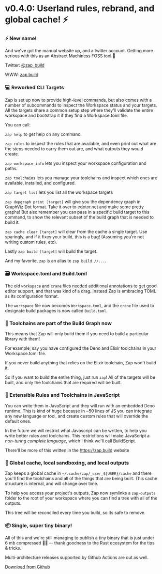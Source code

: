 # v0.4.0: Userland rules, rebrand, and global cache! ⚡

### ⚡ New name!

And we've got the manual website up, and a twitter account. Getting more
serious with this as an Abstract Machiness FOSS tool 🚀 

Twitter: [@zap_build](https://twitter.com/zap_build)

WWW: [zap.build](https://zap.build)

### 💻 Reworked CLI Targets

Zap is set up now to provide high-level commands, but also comes with a number
of subcommands to inspect the Workspace status and your targets. All the
targets share a common setup step where they'll validate the entire workspace
and bootstrap it if they find a Workspace.toml file.

You can call:

`zap help` to get help on any command.

`zap rules` to inspect the rules that are available, and even print out what
are the steps needed to carry them out are, and what outputs they would create.

`zap workspace info` lets you inspect your workspace configuration and paths.

`zap toolchains` lets you manage your toolchains and inspect which ones are
available, installed, and configured.

`zap target list` lets you list all the workspace targets

`zap depgraph print [target]` will give you the dependency graph in GraphViz
Dot format. Take it over to edotor.net and make some pretty graphs! But also
remember you can pass in a specific build target to this command, to show the
relevant subset of the build graph that is needed to build it.

`zap cache clear [target]` will clear from the cache a single target. Use
sparingly, and if it fixes your build, this is a bug! (Assuming you're not
writing custom rules, etc).

Lastly `zap build [target]` will build the target.

And my favorite, `zap` is an alias to `zap build //...`.

### 🗃️ Workspace.toml and Build.toml

The old `workspace` and `crane` files needed additional annotations to get good
editor support, and that was kind of a drag. Instead Zap is embracing TOML as
its configuration format.

The `workspace` file now becomes `Workspace.toml`, and the `crane` file used to
designate build packages is now called `Build.toml`.

### 🧰  Toolchains are part of the Build Graph  now

This means that Zap will only build them if you need to build a particular
library with them! 

For example, say you have configured the Deno and Elixir toolchains in your
Workspace.toml file.

If you never build anything that relies on the Elixir toolchain, Zap won't
build it.

So if you want to build the entire thing, just run `zap`! All of the targets
will be built, and only the toolchains that are required will be built.

### 🔧 Extensible Rules and Toolchains in JavaScript

You can write them in JavaScript and they will run with an embedded Deno
runtime. This is kind of huge because in ~50 lines of JS you can integrate any
new language or tool, and create custom rules that will override the default
ones.

In the future we will restrict what Javascript can be written, to help you
write better rules and toolchains. This restrictions will make JavaScript a
_non-turing complete language_, which I think we'll call BuildScript.

There'll be more of this written in the https://zap.build website

### 🥪 Global cache, local sandboxing, and local outputs

Zap keeps a global cache in `~/.cache/zap/_user_${USER}/cache` and there you'll
find the toolchains and all of the things that are being built. This cache
structure is internal, and will change over time.

To help you access your project's outputs, Zap now symlinks a `zap-outputs`
folder to the root of your workspace where you can find a tree with all of the
outputs.

This tree will be reconciled every time you build, so its safe to remove.

### 📦 Single, super tiny binary!

All of this and we're still managing to publish a tiny binary that is just under 6 mb compressed 👌🏼 -- thank goodness to the Rust ecosystem for the tips & tricks.

Multi-architecture releases supported by Github Actions are out as well.

[Download from Github](https://github.com/AbstractMachinesLab/zap/releases/tag/v0.4.0#user-content-assets)
